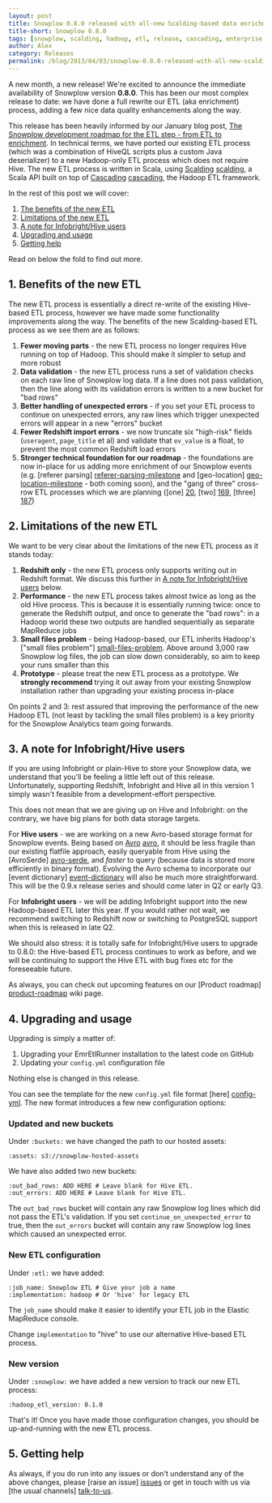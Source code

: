 ```yaml
---
layout: post
title: Snowplow 0.8.0 released with all-new Scalding-based data enrichment
title-short: Snowplow 0.8.0
tags: [snowplow, scalding, hadoop, etl, release, cascading, enterprise data pipeline]
author: Alex
category: Releases
permalink: /blog/2013/04/03/snowplow-0.8.0-released-with-all-new-scalding-based-data-enrichment/
---
```


A new month, a new release! We're excited to announce the immediate availability of Snowplow version **0.8.0**. This has been our most complex release to date: we have done a full rewrite our ETL (aka enrichment) process, adding a few nice data quality enhancements along the way.

This release has been heavily informed by our January blog post, [The Snowplow development roadmap for the ETL step - from ETL to enrichment](/blog/2013/01/09/from-etl-to-enrichment/#scalding). In technical terms, we have ported our existing ETL process (which was a combination of HiveQL scripts plus a custom Java deserializer) to a new Hadoop-only ETL process which does not require Hive. The new ETL process is written in Scala, using [Scalding] [scalding], a Scala API built on top of [Cascading] [cascading], the Hadoop ETL framework.

In the rest of this post we will cover:

1. [The benefits of the new ETL](#benefits)
2. [Limitations of the new ETL](#limitations)
3. [A note for Infobright/Hive users](#infobright-hive-note)
4. [Upgrading and usage](#upgrading-usage)
5. [Getting help](#help)

Read on below the fold to find out more.

<!--more-->

<h2><a name="benefits">1. Benefits of the new ETL</a></h2>

The new ETL process is essentially a direct re-write of the existing Hive-based ETL process, however we have made some functionality improvements along the way. The benefits of the new Scalding-based ETL process as we see them are as follows:

1. **Fewer moving parts** - the new ETL process no longer requires Hive running on top of Hadoop. This should make it simpler to setup and more robust
2. **Data validation** - the new ETL process runs a set of validation checks on each raw line of Snowplow log data. If a line does not pass validation, then the line along with its validation errors is written to a new bucket for "bad rows"
3. **Better handling of unexpected errors** - if you set your ETL process to continue on unexpected errors, any raw lines which trigger unexpected errors will appear in a new "errors" bucket
4. **Fewer Redshift import errors** - we now truncate six "high-risk" fields (`useragent`, `page_title` et al) and validate that `ev_value` is a float, to prevent the most common Redshift load errors
5. **Stronger technical foundation for our roadmap** - the foundations are now in-place for us adding more enrichment of our Snowplow events (e.g. [referer parsing] [referer-parsing-milestone] and [geo-location] [geo-location-milestone] - both coming soon), and the "gang of three" cross-row ETL processes which we are planning ([one] [20], [two] [169], [three] [187])

<h2><a name="limitations">2. Limitations of the new ETL</a></h2>

We want to be very clear about the limitations of the new ETL process as it stands today:

1. **Redshift only** - the new ETL process only supports writing out in Redshift format. We discuss this further in [A note for Infobright/Hive users](#infobright-hive-note) below.
2. **Performance** - the new ETL process takes almost twice as long as the old Hive process. This is because it is essentially running twice: once to generate the Redshift output, and once to generate the "bad rows": in a Hadoop world these two outputs are handled sequentially as separate MapReduce jobs
3. **Small files problem** - being Hadoop-based, our ETL inherits Hadoop's ["small files problem"] [small-files-problem]. Above around 3,000 raw Snowplow log files, the job can slow down considerably, so aim to keep your runs smaller than this
4. **Prototype** - please treat the new ETL process as a prototype. We **strongly recommend** trying it out away from your existing Snowplow installation rather than upgrading your existing process in-place

On points 2 and 3: rest assured that improving the performance of the new Hadoop ETL (not least by tackling the small files problem) is a key priority for the Snowplow Analytics team going forwards.

<h2><a name="upgrading-usage">3. A note for Infobright/Hive users</a></h2>

If you are using Infobright or plain-Hive to store your Snowplow data, we understand that you'll be feeling a little left out of this release. Unfortunately, supporting Redshift, Infobright and Hive all in this version 1 simply wasn't feasible from a development-effort perspective.

This does not mean that we are giving up on Hive and Infobright: on the contrary, we have big plans for both data storage targets.

For **Hive users** - we are working on a new Avro-based storage format for Snowplow events. Being based on [Avro] [avro], it should be less fragile than our existing flatfile approach, easily queryable from Hive using the [AvroSerde] [avro-serde], and _faster_ to query (because data is stored more efficiently in binary format). Evolving the Avro schema to incorporate our [event dictionary] [event-dictionary] will also be much more straightforward. This will be the 0.9.x release series and should come later in Q2 or early Q3.

For **Infobright users** - we will be adding Infobright support into the new Hadoop-based ETL later this year. If you would rather not wait, we recommend switching to Redshift now or switching to PostgreSQL support when this is released in late Q2.

We should also stress: it is totally safe for Infobright/Hive users to upgrade to 0.8.0: the Hive-based ETL process continues to work as before, and we will be continuing to support the Hive ETL with bug fixes etc for the foreseeable future.

As always, you can check out upcoming features on our [Product roadmap] [product-roadmap] wiki page.

<h2><a name="limitations">4. Upgrading and usage</a></h2>

Upgrading is simply a matter of:

1. Upgrading your EmrEtlRunner installation to the latest code on GitHub
2. Updating your `config.yml` configuration file

Nothing else is changed in this release.

You can see the template for the new `config.yml` file format [here] [config-yml]. The new format introduces a few new configuration options:

### Updated and new buckets

Under `:buckets:` we have changed the path to our hosted assets:

    :assets: s3://snowplow-hosted-assets

We have also added two new buckets:

    :out_bad_rows: ADD HERE # Leave blank for Hive ETL.
    :out_errors: ADD HERE # Leave blank for Hive ETL.

The `out_bad_rows` bucket will contain any raw Snowplow log lines which did not pass the ETL's validation. If you set `continue_on_unexpected_error` to true, then the `out_errors` bucket will contain any raw Snowplow log lines which caused an unexpected error.

### New ETL configuration

Under `:etl:` we have added:

    :job_name: Snowplow ETL # Give your job a name
    :implementation: hadoop # Or 'hive' for legacy ETL

The `job_name` should make it easier to identify your ETL job in the Elastic MapReduce console.

Change `implementation` to "hive" to use our alternative Hive-based ETL process.

### New version

Under `:snowplow:` we have added a new version to track our new ETL process:

    :hadoop_etl_version: 0.1.0

That's it! Once you have made those configuration changes, you should be up-and-running with the new ETL process.

<h2><a name="help">5. Getting help</a></h2>

As always, if you do run into any issues or don't understand any of the above changes, please [raise an issue] [issues] or get in touch with us via [the usual channels] [talk-to-us].

[scalding]: https://github.com/twitter/scalding
[cascading]: http://www.cascading.org

[referer-parsing-milestone]: https://github.com/snowplow/snowplow/issues?milestone=16&state=open
[geo-location-milestone]: https://github.com/snowplow/snowplow/issues?milestone=17&state=open
[20]: https://github.com/snowplow/snowplow/issues/20
[169]: https://github.com/snowplow/snowplow/issues/169
[187]: https://github.com/snowplow/snowplow/issues/187

[small-files-problem]: http://amilaparanawithana.blogspot.co.uk/2012/06/small-file-problem-in-hadoop.html

[avro]: http://avro.apache.org/
[avro-serde]: https://cwiki.apache.org/Hive/avroserde-working-with-avro-from-hive.html

[product-roadmap]: https://github.com/snowplow/snowplow/wiki/Product-roadmap

[config-yml]: https://github.com/snowplow/snowplow/blob/master/3-etl/emr-etl-runner/config/config.yml

[issues]: https://github.com/snowplow/snowplow/issues
[talk-to-us]: https://github.com/snowplow/snowplow/wiki/Talk-to-us
[event-dictionary]: /blog/2013/02/04/help-us-build-out-the-snowplow-event-model/

